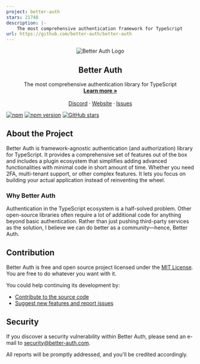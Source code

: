 ```yaml
---
project: better-auth
stars: 21748
description: |-
    The most comprehensive authentication framework for TypeScript
url: https://github.com/better-auth/better-auth
---
```


<p align="center">
  <picture>
    <source srcset="./banner-dark.png" media="(prefers-color-scheme: dark)">
    <source srcset="./banner.png" media="(prefers-color-scheme: light)">
    <img src="./banner.png" alt="Better Auth Logo">
  </picture>
  <h2 align="center">
    Better Auth
  </h2>

  <p align="center">
    The most comprehensive authentication library for TypeScript
    <br />
    <a href="https://better-auth.com"><strong>Learn more »</strong></a>
    <br />
    <br />
    <a href="https://discord.gg/better-auth">Discord</a>
    ·
    <a href="https://better-auth.com">Website</a>
    ·
    <a href="https://github.com/better-auth/better-auth/issues">Issues</a>
  </p>

[![npm](https://img.shields.io/npm/dm/better-auth?style=flat&colorA=000000&colorB=000000)](https://npm.chart.dev/better-auth?primary=neutral&gray=neutral&theme=dark)
[![npm version](https://img.shields.io/npm/v/better-auth.svg?style=flat&colorA=000000&colorB=000000)](https://www.npmjs.com/package/better-auth)
[![GitHub stars](https://img.shields.io/github/stars/better-auth/better-auth?style=flat&colorA=000000&colorB=000000)](https://github.com/better-auth/better-auth/stargazers)
</p>

## About the Project

Better Auth is framework-agnostic authentication (and authorization) library for TypeScript. It provides a comprehensive set of features out of the box and includes a plugin ecosystem that simplifies adding advanced functionalities with minimal code in short amount of time. Whether you need 2FA, multi-tenant support, or other complex features. It lets you focus on building your actual application instead of reinventing the wheel. 

### Why Better Auth

Authentication in the TypeScript ecosystem is a half-solved problem. Other open-source libraries often require a lot of additional code for anything beyond basic authentication. Rather than just pushing third-party services as the solution, I believe we can do better as a community—hence, Better Auth.

## Contribution

Better Auth is free and open source project licensed under the [MIT License](./LICENSE.md). You are free to do whatever you want with it.

You could help continuing its development by:

- [Contribute to the source code](./CONTRIBUTING.md)
- [Suggest new features and report issues](https://github.com/better-auth/better-auth/issues)

## Security
If you discover a security vulnerability within Better Auth, please send an e-mail to security@better-auth.com.

All reports will be promptly addressed, and you'll be credited accordingly.


